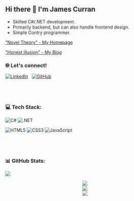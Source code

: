 ## Hi there 👋  I'm James Curran

- Skilled C#/.NET development.
- Primarily backend, but can also handle frontend design.
- Simple Contry programmer.
  
["Novel Theory" - My Homepage](https://www.noveltheory.com) 

["Honest illusion" - My Blog](https://www.honestillusion.com)


### 🌐 Let's connect!
[![LinkedIn](https://img.shields.io/badge/linkedin-%230077B5.svg?style=for-the-badge&logo=linkedin&logoColor=white)](https://linkedin.com/in/jamesmcurran) &nbsp; [![GitHub](https://img.shields.io/badge/GitHub-100000?style=for-the-badge&logo=github&logoColor=white)](https://github.com/jamescurran)


&nbsp;
---
### 💻 Tech Stack:

![C#](https://img.shields.io/badge/C%23-%23239120.svg?style=for-the-badge&logo=C%20Sharp&logoColor=white)
![.NET](https://img.shields.io/badge/%2eNET-%23512BD4.svg?style=for-the-badge&logo=dotnet&logoColor=white)


![HTML5](https://img.shields.io/badge/html5-%23E34F26.svg?style=for-the-badge&logo=html5&logoColor=white)
![CSS3](https://img.shields.io/badge/css3-%231572B6.svg?style=for-the-badge&logo=css3&logoColor=white)
![JavaScript](https://img.shields.io/badge/javascript-%23323330.svg?style=for-the-badge&logo=javascript&logoColor=%23F7DF1E)

&nbsp;
---

### 📊 GitHub Stats:
![](https://komarev.com/ghpvc/?username=jamescurran&style=flat-square&color=lightgray)

<div align="center">
  <img src="https://github-readme-stats.vercel.app/api?username=jamescurran&theme=ayu-mirage&hide_border=true&include_all_commits=false&count_private=true"/><br/>
    <img src="https://github-readme-stats.vercel.app/api/top-langs/?username=jamescurran&theme=ayu-mirage&hide_border=true&include_all_commits=false&count_private=true&layout=compact"/></br>
  <img src="https://github-readme-streak-stats.herokuapp.com/?user=jamescurran&theme=ayu-mirage&hide_border=true"/>
</div>
 


<!--
**jamescurran/jamescurran** is a ✨ _special_ ✨ repository because its `README.md` (this file) appears on your GitHub profile.

Here are some ideas to get you started:

- 🔭 I’m currently working on ...
- 🌱 I’m currently learning ...
- 👯 I’m looking to collaborate on ...
- 🤔 I’m looking for help with ...
- 💬 Ask me about ...
- 📫 How to reach me: ...
- 😄 Pronouns: ...
- ⚡ Fun fact: ...
-->
